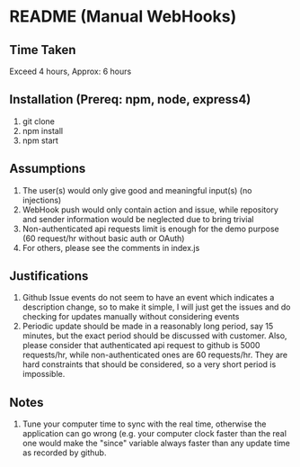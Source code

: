 # README (Manual WebHooks)


## Time Taken

Exceed 4 hours, Approx: 6 hours


## Installation (Prereq: npm, node, express4)

1. git clone
2. npm install
3. npm start


## Assumptions

1. The user(s) would only give good and meaningful input(s) (no injections)
2. WebHook push would only contain action and issue, while repository and sender information would be neglected due to bring trivial
3. Non-authenticated api requests limit is enough for the demo purpose (60 request/hr without basic auth or OAuth)
4. For others, please see the comments in index.js


## Justifications

1. Github Issue events do not seem to have an event which indicates a description change, so to make it simple, I will just get the issues and do checking for updates manually without considering events
2. Periodic update should be made in a reasonably long period, say 15 minutes, but the exact period should be discussed with customer. Also, please consider that authenticated api request to github is 5000 requests/hr, while non-authenticated ones are 60 requests/hr. They are hard constraints that should be considered, so a very short period is impossible.


## Notes

1. Tune your computer time to sync with the real time, otherwise the application can go wrong (e.g. your computer clock faster than the real one would make the "since" variable always faster than any update time as recorded by github.
